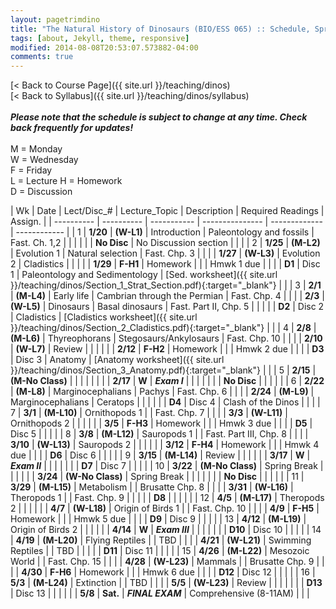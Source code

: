 ```yaml
---
layout: pagetrimdino
title: "The Natural History of Dinosaurs (BIO/ESS 065) :: Schedule, Spring 2021"
tags: [about, Jekyll, theme, responsive]
modified: 2014-08-08T20:53:07.573882-04:00
comments: true
---
```


[< Back to Course Page]({{ site.url }}/teaching/dinos)  
[< Back to Syllabus]({{ site.url }}/teaching/dinos/syllabus)  
<br>
***Please note that the schedule is subject to change at any time. Check back frequently for updates!***  
<br>
M = Monday  
W = Wednesday  
F = Friday  
L = Lecture 
H = Homework   
D = Discussion

<style>
table{
    border-collapse: collapse;
    border-spacing: 0;
    /* border:1px solid #808080; */
}

/* th{
    border:1px solid #808080;
}

td{
    border:1px solid #808080;
} */
tr:nth-child(even) {background: #B2DFEE}
tr:nth-child(odd) {background: #FFF}
</style>

| Wk | Date | Lect/Disc_# | Lecture_Topic | Description | Required Readings | Assign. |
| ---------- | ---------- | ----------- | --------------- | ------------- | ------------ |
| 1 | **1/20**       | **(W-L1)** | Introduction | Paleontology and fossils | Fast. Ch. 1,2 |     |
|  |         |  | **No Disc** | No Discussion section |  |     |
| 2 | **1/25**  | **(M-L2)** | Evolution 1 | Natural selection | Fast. Chp. 3 |     |
|  |  **1/27**  | **(W-L3)** | Evolution 2 | Cladistics |  |     |
|  | **1/29**  | **F-H1** | Homework |  |  |  Hmwk 1 due   |
|  |        | **D1** | Disc 1 | Paleontology and Sedimentology | [Sed. worksheet]({{ site.url }}/teaching/dinos/Section_1_Strat_Section.pdf){:target="_blank"} |     |
| 3 | **2/1**       | **(M-L4)** | Early life | Cambrian through the Permian | Fast. Chp. 4 |     |
|  |  **2/3**   | **(W-L5)** | Dinosaurs | Basal dinosaurs | Fast. Part II, Chp. 5 |     |
|  |        | **D2** | Disc 2 |  Cladistics    | [Cladistics worksheet]({{ site.url }}/teaching/dinos/Section_2_Cladistics.pdf){:target="_blank"} |     |
| 4 | **2/8** | **(M-L6)** | Thyreophorans | Stegosaurs/Ankylosaurs | Fast. Chp. 10 |    |
|  | **2/10** | **(W-L7)** | Review |  |  |    |
|  | **2/12**  | **F-H2** | Homework |  |  |  Hmwk 2 due   |
|  |         | **D3** | Disc 3 |  Anatomy  |  [Anatomy worksheet]({{ site.url }}/teaching/dinos/Section_3_Anatomy.pdf){:target="_blank"}  |     |
| 5 | **2/15** | **(M-No Class)** |  |  |  |    |
|  |  | **2/17** | **W** | ***Exam I***   |  |  |    |
|  |         | **No Disc** |  |   |  |    |
| 6 | **2/22** | **(M-L8)** | Marginocephalians | Pachys | Fast. Chp. 6 |    |
|  | **2/24** | **(M-L9)** | Marginocephalians | Ceratops |  |    |
|  |         | **D4** | Disc 4 |  Clash of the Dinos  |   |     |
| 7 | **3/1** | **(M-L10)** | Ornithopods 1 |  | Fast. Chp. 7 |    |
|  | **3/3** | **(W-L11)** | Ornithopods 2 |  |  |    |
|  |  **3/5** | **F-H3** | Homework |  |  |  Hmwk 3 due   |
|  |         | **D5** | Disc 5 |     |  |    |
| 8 | **3/8** | **(M-L12)** | Sauropods 1 |  | Fast. Part III, Chp. 8 |   |
|  | **3/10** | **(W-L13)** | Sauropods 2 |  |    |    |
|  |  **3/12** | **F-H4** | Homework |  |  |  Hmwk 4 due   |
|  |         | **D6** | Disc 6 |   |  |    |
| 9 | **3/15** | **(M-L14)** | Review |  |  |  |
|  | **3/17** | **W** | ***Exam II*** |  |  |    |
|  |        | **D7** | Disc 7 |     |  |    |
| 10 | **3/22** | **(M-No Class)** | Spring Break |  |  |    |
|  | **3/24** | **(W-No Class)** | Spring Break |  |  |    |
|  |         | **No Disc** |  |  |   |    |
| 11 | **3/29** | **(M-L15)** | Metabolism |  | Brusatte Chp. 8 |    |
|  | **3/31** | **(W-L16)** | Theropods 1 |  | Fast. Chp. 9 |    |
|  |       | **D8** |  |    |  |   |
| 12 | **4/5** | **(M-L17)** | Theropods 2 |  |  |    |
|  | **4/7** | **(W-L18)** | Origin of Birds 1 |  | Fast. Chp. 10 |    |
|  |  **4/9** | **F-H5** | Homework |  |  |  Hmwk 5 due   |
|  |         | **D9** | Disc 9 |   |  |  |
| 13 | **4/12** | **(M-L19)** | Origin of Birds 2 |  | | |
|  | **4/14** | **W** | ***Exam III*** |  |  |    |
|  |        | **D10** | Disc 10 |   |  |  |
| 14 | **4/19** | **(M-L20)** | Flying Reptiles |  | TBD |    |
|  | **4/21** | **(W-L21)** | Swimming Reptiles |  | TBD |    |
|  |         | **D11** | Disc 11 |   | |  |
| 15 | **4/26** | **(M-L22)** | Mesozoic World |  | Fast. Chp. 15 |    |
|  | **4/28** | **(W-L23)** | Mammals |  | Brusatte Chp. 9 |    |
|  |  **4/30** | **F-H6** | Homework |  |  |  Hmwk 6 due   |
|  |        | **D12** | Disc 12 |   | |  |
| 16 | **5/3** | **(M-L24)** | Extinction |  | TBD |    |
|  | **5/5** | **(W-L23)** | Review |  |  |    |
|  |        | **D13** | Disc 13 |   | |  |
|  | **5/8** | **Sat.** | ***FINAL EXAM*** | Comprehensive (8-11AM)  |  |  |



<!-- | **12/8** | **(T-L26)** | Communities | Community assembly, succession | Bowman Ch. 17 |    |
| **12/10** | **(R-L27)** | Biogeography | Patterns of species diversity | Bowman Ch. 18 |    |
|     **12/11**    | **(F-D14)** | Disc 14 | Modeling colonization & extinction  | |  | -->
<!-- | **11/17** | **(T-L22)** | Disease 1 | The dynamics of disease | TBD |    |
| **11/19** | **(R-L23)** | Disease 2 | Epidemics and pandemics |  |    | -->

<!---
| **11/17** | **23-T** | Interactions | Mutualism and commensalism | Bowman Ch. 15 |    |
| **11/19** | **24-R** | Networks | Interactions across ecological networks | TBD |    |
|         | | **Disc-12** |  Analyzing ecological networks |  | HW-9 due |--->

